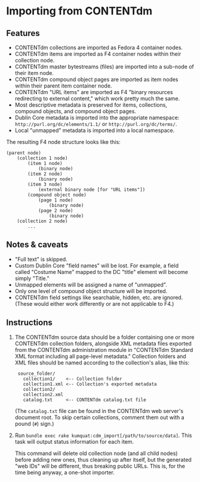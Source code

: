 # Importing from CONTENTdm

## Features

* CONTENTdm collections are imported as Fedora 4 container nodes.
* CONTENTdm items are imported as F4 container nodes within their collection
  node.
* CONTENTdm master bytestreams (files) are imported into a sub-node of their
  item node.
* CONTENTdm compound object pages are imported as item nodes within their
  parent item container node.
* CONTENTdm "URL items" are imported as F4 "binary resources redirecting to
  external content," which work pretty much the same.
* Most descriptive metadata is preserved for items, collections, compound
  objects, and compound object pages.
* Dublin Core metadata is imported into the appropriate namespace:
  `http://purl.org/dc/elements/1.1/` or `http://purl.org/dc/terms/`.
* Local "unmapped" metadata is imported into a local namespace.

The resulting F4 node structure looks like this:

    (parent node)
        (collection 1 node)
            (item 1 node)
                (binary node)
            (item 2 node)
                (binary node)
            (item 3 node)
                (external binary node [for "URL items"])
            (compound object node)
                (page 1 node)
                    (binary node)
                (page 2 node)
                    (binary node)
        (collection 2 node)
            ...

## Notes & caveats

* "Full text" is skipped.
* Custom Dublin Core "field names" will be lost. For example, a field called
  "Costume Name" mapped to the DC "title" element will become simply "Title."
* Unmapped elements will be assigned a name of "unmapped".
* Only one level of compound object structure will be imported.
* CONTENTdm field settings like searchable, hidden, etc. are ignored. (These
  would either work differently or are not applicable to F4.)

## Instructions

1. The CONTENTdm source data should be a folder containing one or more
   CONTENTdm collection folders, alongside XML metadata files exported from the
   CONTENTdm administration module in "CONTENTdm Standard XML format including
   all page-level metadata." Collection folders and XML files should be named
   according to the collection's alias, like this:

        source_folder/
          collection1/    <-- Collection folder
          collection1.xml <-- Collection's exported metadata
          collection2/
          collection2.xml
          catalog.txt     <-- CONTENTdm catalog.txt file

   (The `catalog.txt` file can be found in the CONTENTdm web server's document
   root. To skip certain collections, comment them out with a pound (`#`)
   sign.)

2. Run `bundle exec rake kumquat:cdm_import[/path/to/source/data]`. This task
   will output status information for each item.

   This command will delete old collection node (and all child nodes) before
   adding new ones, thus cleaning up after itself, but the generated "web IDs"
   will be different, thus breaking public URLs. This is, for the time being
   anyway, a one-shot importer.
